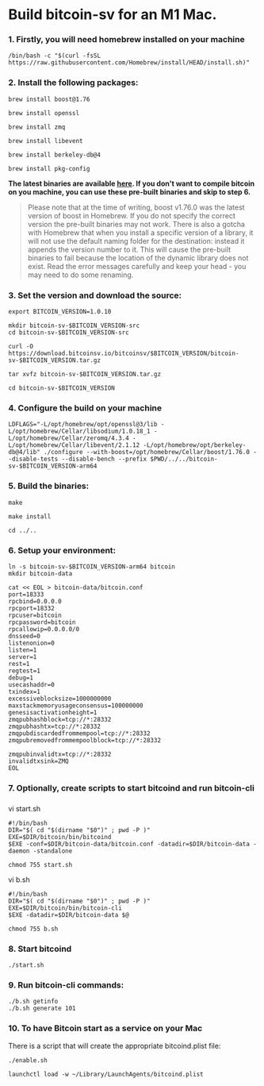 # Build bitcoin-sv for an M1 Mac.

### 1. Firstly, you will need homebrew installed on your machine
```
/bin/bash -c "$(curl -fsSL https://raw.githubusercontent.com/Homebrew/install/HEAD/install.sh)"
```

### 2. Install the following packages:
```
brew install boost@1.76

brew install openssl

brew install zmq

brew install libevent

brew install berkeley-db@4

brew install pkg-config
```


__The latest binaries are available [here](https://github.com/ordishs/bitcoin-sv-arm64/tree/main/bitcoin-sv-1.0.10-arm64).  If you don't want to compile bitcoin on you machine, you can use these pre-built binaries and skip to step 6.__

> Please note that at the time of writing, boost v1.76.0 was the latest version of boost in Homebrew.  If you do not specify the correct version the pre-built binaries may not work.  There is also a gotcha with Homebrew that when you install a specific version of a library, it will not use the default naming folder for the destination: instead it appends the version number to it.  This will cause the pre-built binaries to fail because the location of the dynamic library does not exist.  Read the error messages carefully and keep your head - you may need to do some renaming.



### 3. Set the version and download the source:
```
export BITCOIN_VERSION=1.0.10

mkdir bitcoin-sv-$BITCOIN_VERSION-src
cd bitcoin-sv-$BITCOIN_VERSION-src

curl -O https://download.bitcoinsv.io/bitcoinsv/$BITCOIN_VERSION/bitcoin-sv-$BITCOIN_VERSION.tar.gz

tar xvfz bitcoin-sv-$BITCOIN_VERSION.tar.gz

cd bitcoin-sv-$BITCOIN_VERSION
```

### 4. Configure the build on your machine
```
LDFLAGS="-L/opt/homebrew/opt/openssl@3/lib -L/opt/homebrew/Cellar/libsodium/1.0.18_1 -L/opt/homebrew/Cellar/zeromq/4.3.4 -L/opt/homebrew/Cellar/libevent/2.1.12 -L/opt/homebrew/opt/berkeley-db@4/lib" ./configure --with-boost=/opt/homebrew/Cellar/boost/1.76.0 --disable-tests --disable-bench --prefix $PWD/../../bitcoin-sv-$BITCOIN_VERSION-arm64
```

### 5. Build the binaries:
```
make

make install

cd ../..
```

### 6. Setup your environment:
```
ln -s bitcoin-sv-$BITCOIN_VERSION-arm64 bitcoin
mkdir bitcoin-data

cat << EOL > bitcoin-data/bitcoin.conf
port=18333
rpcbind=0.0.0.0
rpcport=18332
rpcuser=bitcoin
rpcpassword=bitcoin
rpcallowip=0.0.0.0/0
dnsseed=0
listenonion=0
listen=1
server=1
rest=1
regtest=1
debug=1
usecashaddr=0
txindex=1
excessiveblocksize=1000000000
maxstackmemoryusageconsensus=100000000
genesisactivationheight=1
zmqpubhashblock=tcp://*:28332
zmqpubhashtx=tcp://*:28332
zmqpubdiscardedfrommempool=tcp://*:28332
zmqpubremovedfrommempoolblock=tcp://*:28332

zmqpubinvalidtx=tcp://*:28332
invalidtxsink=ZMQ
EOL
```

### 7. Optionally, create scripts to start bitcoind and run bitcoin-cli
###

vi start.sh

```
#!/bin/bash
DIR="$( cd "$(dirname "$0")" ; pwd -P )"
EXE=$DIR/bitcoin/bin/bitcoind
$EXE -conf=$DIR/bitcoin-data/bitcoin.conf -datadir=$DIR/bitcoin-data -daemon -standalone

chmod 755 start.sh
```

vi b.sh

```
#!/bin/bash
DIR="$( cd "$(dirname "$0")" ; pwd -P )"
EXE=$DIR/bitcoin/bin/bitcoin-cli
$EXE -datadir=$DIR/bitcoin-data $@

chmod 755 b.sh
```

### 8. Start bitcoind
```
./start.sh
```

### 9. Run bitcoin-cli commands:
```
./b.sh getinfo
./b.sh generate 101
```

### 10. To have Bitcoin start as a service on your Mac

There is a script that will create the appropriate bitcoind.plist file:

```
./enable.sh

launchctl load -w ~/Library/LaunchAgents/bitcoind.plist
```